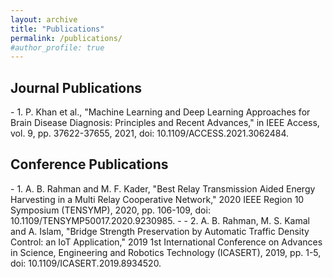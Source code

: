 ```yaml
---
layout: archive
title: "Publications"
permalink: /publications/
#author_profile: true
---
```

<H2>Journal Publications</H2>
- 1. P. Khan et al., "Machine Learning and Deep Learning Approaches for Brain Disease Diagnosis: Principles and Recent Advances," in IEEE Access, vol. 9, pp. 37622-37655, 2021, doi: 10.1109/ACCESS.2021.3062484.


<H2>Conference Publications</H2>
- 1. A. B. Rahman and M. F. Kader, "Best Relay Transmission Aided Energy Harvesting in a Multi Relay Cooperative Network," 2020 IEEE Region 10 Symposium (TENSYMP), 2020, pp. 106-109, doi: 10.1109/TENSYMP50017.2020.9230985.
-
- 2. A. B. Rahman, M. S. Kamal and A. Islam, "Bridge Strength Preservation by Automatic Traffic Density Control: an IoT Application," 2019 1st International Conference on Advances in Science, Engineering and Robotics Technology (ICASERT), 2019, pp. 1-5, doi: 10.1109/ICASERT.2019.8934520. 




